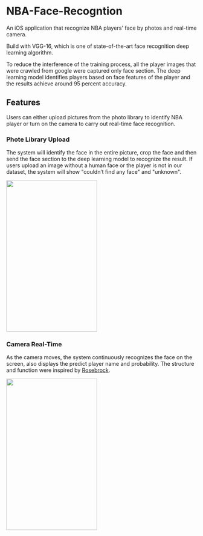 # NBA-Face-Recogntion

An iOS application that recognize NBA players' face by photos and real-time camera.

Build with VGG-16, which is one of state-of-the-art face recognition deep learning algorithm.

To reduce the interference of the training process, all the player images that were crawled from google were captured only face section. The deep learning model identifies players based on face features of the player and the results achieve around 95 percent accuracy.


## Features
Users can either upload pictures from the photo library to identify NBA player or turn on the camera to carry out real-time face recognition.

### Phote Library Upload
The system will identify the face in the entire picture, crop the face and then send the face section to the deep learning model to recognize the result. If users upload an image without a human face or the player is not in our dataset, the system will show "couldn’t find any face" and "unknown".

<img src="Face/image/photo.GIF" width=240 height=400>

### Camera Real-Time
As the camera moves, the system continuously recognizes the face on the screen, also displays the predict player name and probability. The structure and function were inspired by [Rosebrock](https://www.pyimagesearch.com/2018/04/23/running-keras-).

<img src="Face/image/camera.GIF" width=240 height=400>
